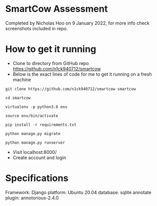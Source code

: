 # SmartCow Assessment

Completed by Nicholas Hoo on 9 January 2022, for more info check screenshots included in repo.

# How to get it running
- Clone to directory from GitHub repo https://github.com/n1ck940712/smartcow
- Below is the exact lines of code for me to get it running on a fresh machine
```
git clone https://github.com/n1ck940712/smartcow smartcow

cd smartcow

virtualenv -p python3.8 env

source env/bin/activate 

pip install -r requirements.txt

python manage.py migrate

python manage.py runserver
```
- Visit localhost:8000/
- Create account and login

# Specifications
Framework: Django
platform: Ubuntu 20.04
database: sqlite
annotate plugin: annotorious-2.4.0

